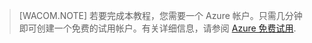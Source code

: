 <properties pageTitle="" title="" description="" documentationCenter="" services="" solutions="" authors="" writer="kathydav" editor="tysonn" manager="jeffreyg" />
<tags ms.service=""
    ms.date=""
    wacn.date=""
    />

> [WACOM.NOTE]
> 若要完成本教程，您需要一个 Azure 帐户。只需几分钟即可创建一个免费的试用帐户。有关详细信息，请参阅 [Azure 免费试用](http://www.windowsazure.com/zh-cn/pricing/free-trial).
<!--HONumber=41-->

